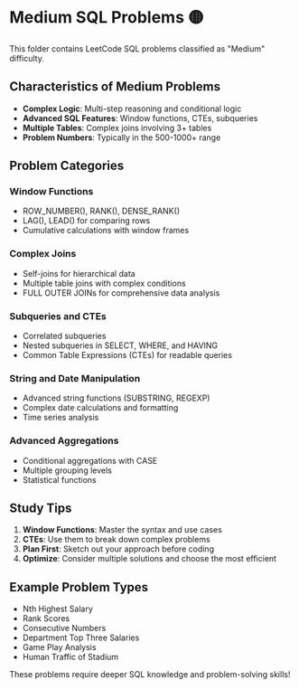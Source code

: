 # Medium SQL Problems 🟡

This folder contains LeetCode SQL problems classified as "Medium" difficulty.

## Characteristics of Medium Problems

- **Complex Logic**: Multi-step reasoning and conditional logic
- **Advanced SQL Features**: Window functions, CTEs, subqueries
- **Multiple Tables**: Complex joins involving 3+ tables
- **Problem Numbers**: Typically in the 500-1000+ range

## Problem Categories

### Window Functions
- ROW_NUMBER(), RANK(), DENSE_RANK()
- LAG(), LEAD() for comparing rows
- Cumulative calculations with window frames

### Complex Joins
- Self-joins for hierarchical data
- Multiple table joins with complex conditions
- FULL OUTER JOINs for comprehensive data analysis

### Subqueries and CTEs
- Correlated subqueries
- Nested subqueries in SELECT, WHERE, and HAVING
- Common Table Expressions (CTEs) for readable queries

### String and Date Manipulation
- Advanced string functions (SUBSTRING, REGEXP)
- Complex date calculations and formatting
- Time series analysis

### Advanced Aggregations
- Conditional aggregations with CASE
- Multiple grouping levels
- Statistical functions

## Study Tips

1. **Window Functions**: Master the syntax and use cases
2. **CTEs**: Use them to break down complex problems
3. **Plan First**: Sketch out your approach before coding
4. **Optimize**: Consider multiple solutions and choose the most efficient

## Example Problem Types

- Nth Highest Salary
- Rank Scores
- Consecutive Numbers
- Department Top Three Salaries
- Game Play Analysis
- Human Traffic of Stadium

These problems require deeper SQL knowledge and problem-solving skills!